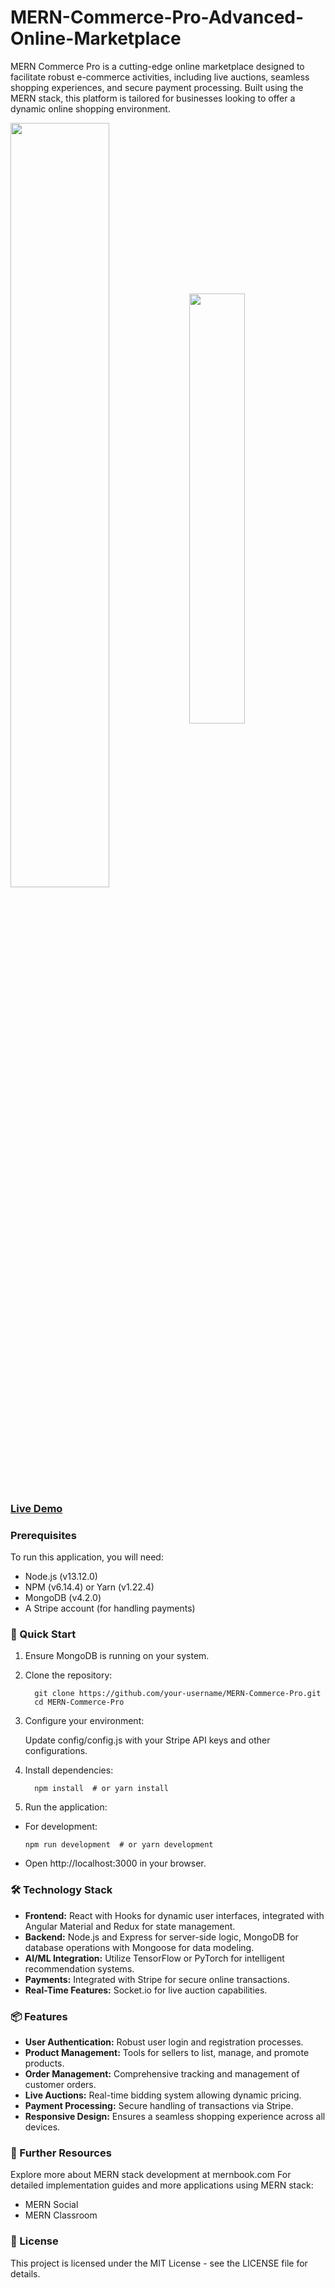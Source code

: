 # MERN-Commerce-Pro-Advanced-Online-Marketplace
MERN Commerce Pro is a cutting-edge online marketplace designed to facilitate robust e-commerce activities, including live auctions, seamless shopping experiences, and secure payment processing. Built using the MERN stack, this platform is tailored for businesses looking to offer a dynamic online shopping environment.

<img align="center" src="https://s3.amazonaws.com/mernbook/git+/marketplace.png" width="56%"> <img align="center" src="https://mernbook.s3.amazonaws.com/git+/marketplace-bidding.png" width="42%">

### [Live Demo](http://marketplace2.mernbook.com/ "MERN Marketplace")

### Prerequisites
To run this application, you will need:
- Node.js (v13.12.0)
- NPM (v6.14.4) or Yarn (v1.22.4)
- MongoDB (v4.2.0)
- A Stripe account (for handling payments)

###  🚀 Quick Start
1. Ensure MongoDB is running on your system.

2. Clone the repository:

         git clone https://github.com/your-username/MERN-Commerce-Pro.git
         cd MERN-Commerce-Pro

3. Configure your environment:
   
   Update config/config.js with your Stripe API keys and other configurations.

4. Install dependencies:

         npm install  # or yarn install

5. Run the application:
- For development:

      npm run development  # or yarn development
- Open http://localhost:3000 in your browser.

### 🛠 Technology Stack
- **Frontend:** React with Hooks for dynamic user interfaces, integrated with Angular Material and Redux for state management.
- **Backend:** Node.js and Express for server-side logic, MongoDB for database operations with Mongoose for data modeling.
- **AI/ML Integration:** Utilize TensorFlow or PyTorch for intelligent recommendation systems.
- **Payments:** Integrated with Stripe for secure online transactions.
- **Real-Time Features:** Socket.io for live auction capabilities.

### 📦 Features
- **User Authentication:** Robust user login and registration processes.
- **Product Management:** Tools for sellers to list, manage, and promote products.
- **Order Management:** Comprehensive tracking and management of customer orders.
- **Live Auctions:** Real-time bidding system allowing dynamic pricing.
- **Payment Processing:** Secure handling of transactions via Stripe.
- **Responsive Design:** Ensures a seamless shopping experience across all devices.

### 📘 Further Resources
Explore more about MERN stack development at mernbook.com
For detailed implementation guides and more applications using MERN stack:
 - MERN Social
 - MERN Classroom

### 📄 License
This project is licensed under the MIT License - see the LICENSE file for details.
